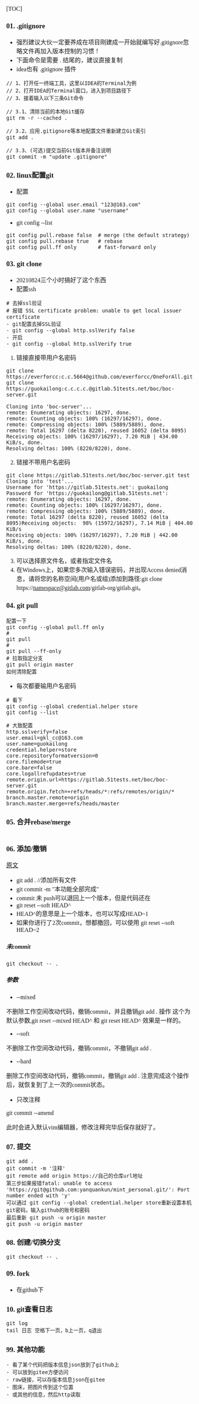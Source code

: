 <font face="Simsun" size=3>

[TOC]

### 01. .gitignore

- 强烈建议大伙一定要养成在项目刚建成一开始就编写好.gitignore忽略文件再加入版本控制的习惯！
- 下面命令是需要  . 结尾的，建议直接复制
- idea也有 .gitignore 插件

~~~
// 1、打开任一终端工具，这里以IDEA的Terminal为例
// 2、打开IDEA的Terminal窗口，进入到项目路径下
// 3、接着输入以下三条Git命令

// 3.1、清除当前的本地Git缓存
git rm -r --cached .
 
// 3.2、应用.gitignore等本地配置文件重新建立Git索引
git add .
 
// 3.3、(可选)提交当前Git版本并备注说明
git commit -m "update .gitignore"
~~~

### 02. linux配置git


- 配置
~~~
git config --global user.email "123@163.com"
git config --global user.name "username"
~~~
- git config --list
~~~
git config pull.rebase false  # merge (the default strategy)
git config pull.rebase true   # rebase
git config pull.ff only       # fast-forward only
~~~

### 03. git clone

- 20210824三个小时搞好了这个东西
- 配置ssh
~~~
# 去掉ssl验证
# 报错 SSL certificate problem: unable to get local issuer certificate
- git配置去掉SSL验证
- git config --global http.sslVerify false
- 开启
- git config --global http.sslVerify true
~~~
1. 链接直接带用户名密码
~~~
git clone https://everforcc:c.c.5664@github.com/everforcc/OneForAll.git
git clone https://guokailong:c.c.c.c.@gitlab.51tests.net/boc/boc-server.git

Cloning into 'boc-server'...
remote: Enumerating objects: 16297, done.
remote: Counting objects: 100% (16297/16297), done.
remote: Compressing objects: 100% (5889/5889), done.
remote: Total 16297 (delta 8220), reused 16052 (delta 8095)
Receiving objects: 100% (16297/16297), 7.20 MiB | 434.00 KiB/s, done.
Resolving deltas: 100% (8220/8220), done.
~~~
2. 链接不带用户名密码
~~~
git clone https://gitlab.51tests.net/boc/boc-server.git test
Cloning into 'test'...
Username for 'https://gitlab.51tests.net': guokailong
Password for 'https://guokailong@gitlab.51tests.net':
remote: Enumerating objects: 16297, done.
remote: Counting objects: 100% (16297/16297), done.
remote: Compressing objects: 100% (5889/5889), done.
remote: Total 16297 (delta 8220), reused 16052 (delta 8095)Receiving objects:  98% (15972/16297), 7.14 MiB | 404.00 KiB/s
Receiving objects: 100% (16297/16297), 7.20 MiB | 442.00 KiB/s, done.
Resolving deltas: 100% (8220/8220), done.
~~~
3. 可以选择原文件名，或者指定文件名
4. 在Windows上，如果您多次输入错误密码，并出现Access denied消息，请将您的名称空间(用户名或组)添加到路径:git clone https://namespace@gitlab.com/gitlab-org/gitlab.git。 

### 04. git pull

~~~
配置一下
git config --global pull.ff only
# 
git pull
#
git pull --ff-only
# 拉取指定分支
git pull origin master
如何清除配置
~~~

- 每次都要输用户名密码
~~~
# 看下
git config --global credential.helper store
git config --list

# 大致配置
http.sslverify=false
user.email=gkl_cc@163.com
user.name=guokailong
credential.helper=store
core.repositoryformatversion=0
core.filemode=true
core.bare=false
core.logallrefupdates=true
remote.origin.url=https://gitlab.51tests.net/boc/boc-server.git
remote.origin.fetch=+refs/heads/*:refs/remotes/origin/*
branch.master.remote=origin
branch.master.merge=refs/heads/master
~~~

### 05. 合并rebase/merge

~~~

~~~

### 06. 添加/撤销

[原文](https://www.cnblogs.com/lfxiao/p/9378763.html)

- git add . //添加所有文件
- git commit -m "本功能全部完成"
- commit 未 push可以退回上一个版本，但是代码还在
- git reset --soft HEAD^
- HEAD^的意思是上一个版本，也可以写成HEAD~1 
- 如果你进行了2次commit，想都撤回，可以使用 git reset --soft HEAD~2

##### 未commit

~~~
git checkout -- .
~~~

##### 参数
- --mixed 

不删除工作空间改动代码，撤销commit，并且撤销git add . 操作
这个为默认参数,git reset --mixed HEAD^ 和 git reset HEAD^ 效果是一样的。

- --soft  

不删除工作空间改动代码，撤销commit，不撤销git add . 

- --hard

删除工作空间改动代码，撤销commit，撤销git add . 
注意完成这个操作后，就恢复到了上一次的commit状态。

- 只改注释

git commit --amend

此时会进入默认vim编辑器，修改注释完毕后保存就好了。


### 07. 提交

~~~
git add .
git commit -m '注释'
git remote add origin https://自己的仓库url地址 
第三步如果报错fatal: unable to access 'https://git@github.com:yanquankun/mint_personal.git/': Port number ended with 'y'
可以通过 git config --global credential.helper store重新设置本机git密码，输入github的账号和密码
最后重新 git push -u origin master
git push -u origin master
~~~

### 08. 创建/切换分支

~~~
git checkout -- .
~~~

### 09. fork

- 在github下

### 10. git查看日志

~~~
git log
tail 日志 空格下一页，b上一页，q退出
~~~

### 99. 其他功能

~~~
- 看了某个代码把版本信息json放到了github上
- 可以放到gitee方便访问
- raw链接，可以存版本信息json在gitee
- 图床，把图片传到这个位置
- 或其他的信息，然后http读取
~~~

</font>